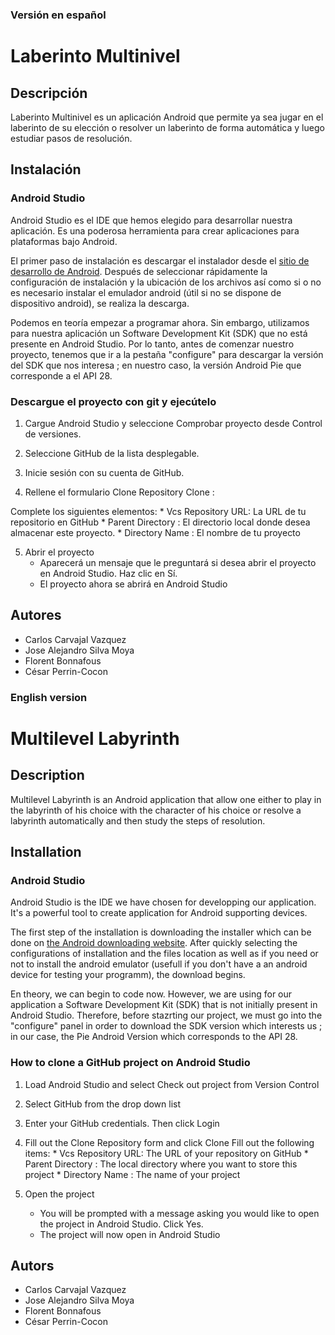 ### Versión en español

# Laberinto Multinivel

## Descripción
Laberinto Multinivel es un aplicación Android que permite ya sea jugar en el laberinto de su elección o resolver un laberinto de forma automática y luego estudiar pasos de resolución.

## Instalación 
### Android Studio
Android Studio es el IDE que hemos elegido para desarrollar nuestra aplicación. Es una poderosa herramienta para crear aplicaciones para
plataformas bajo Android.

El primer paso de instalación es descargar el instalador desde el [sitio de desarrollo de Android](https://developer.android.com/studio/).
Después de seleccionar rápidamente la configuración de instalación y la ubicación de los archivos así como si o no es necesario instalar el emulador android (útil si no se dispone de dispositivo android), se realiza la descarga.

Podemos en teoría empezar a programar ahora. Sin embargo, utilizamos para nuestra aplicación un Software Development Kit (SDK) que no está presente en Android Studio. Por lo tanto, antes de comenzar nuestro proyecto, tenemos que ir a la pestaña "configure" para descargar la versión del SDK que nos interesa ; en nuestro caso, la versión Android Pie que corresponde a el API 28.

### Descargue el proyecto con git y ejecútelo

1. Cargue Android Studio y seleccione Comprobar proyecto desde Control de versiones. 

2. Seleccione GitHub de la lista desplegable.

3. Inicie sesión con su cuenta de GitHub.

4. Rellene el formulario Clone Repository Clone :

Complete los siguientes elementos:
        * Vcs Repository URL: La URL de tu repositorio en GitHub
        * Parent Directory : El directorio local donde desea almacenar este proyecto.
        * Directory Name : El nombre de tu proyecto

5. Abrir el proyecto
	* Aparecerá un mensaje que le preguntará si desea abrir el proyecto en Android Studio.
	Haz clic en Sí.
	* El proyecto ahora se abrirá en Android Studio
  
## Autores
* Carlos Carvajal Vazquez
* Jose Alejandro Silva Moya
* Florent Bonnafous
* César Perrin-Cocon

### English version

# Multilevel Labyrinth

## Description
Multilevel Labyrinth is an Android application that allow one either to play in the labyrinth of his choice with the character of his choice or resolve a labyrinth automatically and then study the steps of resolution.

## Installation
### Android Studio 
Android Studio is the IDE we have chosen for developping our application. It's a powerful tool to create application for Android supporting devices.

The first step of the installation is downloading the installer which can be done on [the Android downloading website](https://developer.android.com/studio/). After quickly selecting the configurations of installation and the files location as well as if you need or not to install the android emulator (usefull if you don't have a an android device for testing your programm), the download begins.

En theory, we can begin to code now. However, we are using for our application a Software Development Kit (SDK) that is not initially present in Android Studio. Therefore, before stazrting our project, we must go into the "configure" panel in order to download the SDK version which interests us ; in our case, the Pie Android Version which corresponds to the API 28.

### How to clone a GitHub project on Android Studio

1. Load Android Studio and select Check out project from Version Control

2. Select GitHub from the drop down list

3. Enter your GitHub credentials. Then click Login

4. Fill out the Clone Repository form and click Clone
Fill out the following items:
        * Vcs Repository URL: The URL of your repository on GitHub
        * Parent Directory : The local directory where you want to store this project
        * Directory Name : The name of your project

5. Open the project
	* You will be prompted with a message asking you would like to open the project in Android Studio. 
	Click Yes.
	* The project will now open in Android Studio 
  
## Autors
* Carlos Carvajal Vazquez
* Jose Alejandro Silva Moya
* Florent Bonnafous
* César Perrin-Cocon
